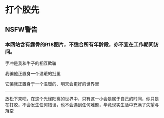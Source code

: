 # 打个胶先

## NSFW警告
### 本网站含有露骨的R18图片，不适合所有年龄段，亦不宜在工作期间访问。



手冲是我和牛子的相互欺骗

我骗他正置身一个温暖的批里

它骗我正置身于一个温暖的、明天会更好的世界里

---
放松下来吧，在这个光怪陆离的世界中，只有这一小会是属于自己的时间，你只是在打胶，不会发生任何错误，也不会遇到任何难题，毕竟现实生活中充满了失望与落空



